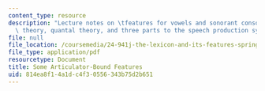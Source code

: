 ```yaml
---
content_type: resource
description: "Lecture notes on \tfeatures for vowels and sonorant consonants, dispersion\
  \ theory, quantal theory, and three parts to the speech production system."
file: null
file_location: /coursemedia/24-941j-the-lexicon-and-its-features-spring-2007/814ea8f14a1dc4f30556343b75d2b651_lec2ks.pdf
file_type: application/pdf
resourcetype: Document
title: Some Articulator-Bound Features
uid: 814ea8f1-4a1d-c4f3-0556-343b75d2b651
---
```

